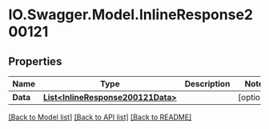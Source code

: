 # IO.Swagger.Model.InlineResponse200121
## Properties

Name | Type | Description | Notes
------------ | ------------- | ------------- | -------------
**Data** | [**List&lt;InlineResponse200121Data&gt;**](InlineResponse200121Data.md) |  | [optional] 

[[Back to Model list]](../README.md#documentation-for-models) [[Back to API list]](../README.md#documentation-for-api-endpoints) [[Back to README]](../README.md)

